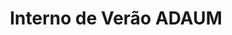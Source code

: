 ---
title: "Interno de Verão ADAUM"
year: 2023
lang: "Portuguese"
tab: "https://debatecompetitivo.herokuapp.com/open_catolica_porto_2023/"
country: "Portugal"
city: "Guimarães"
ca: ['Marcelo Campos', 'Hermione', 'João Torres', 'Ana Lopes']
isMajor: False
layout: "tournament"
categories: ["tournaments"]
---